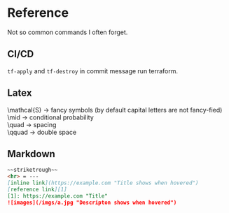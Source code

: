 # Reference

Not so common commands I often forget.

## CI/CD

<!-- Haven't configured a way to skip deployments with Cloudflare yet -->
`tf-apply` and `tf-destroy` in commit message run terraform.

## Latex

\mathcal{S} -> fancy symbols (by default capital letters are not fancy-fied)  
\mid -> conditional probability  
\quad -> spacing  
\qquad -> double space

## Markdown

```md
~~striketrough~~
<hr> = ---
[inline link](https://example.com "Title shows when hovered")
[reference link][1]
[1]: https://example.com "Title"
![images](/imgs/a.jpg "Descripton shows when hovered")
```
